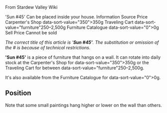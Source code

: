From Stardew Valley Wiki

'Sun #45' Can be placed inside your house. Information Source Price Carpenter's Shop data-sort-value="350"&gt;350g Traveling Cart data-sort-value="furniture"250–2,500g Furniture Catalogue data-sort-value="0"&gt;0g Sell Price Cannot be sold

*The correct title of this article is '**Sun #45'**. The substitution or omission of the # is because of technical restrictions.*

**'Sun #45'** is a piece of furniture that hangs on a wall. It can rotate into daily stock at the Carpenter's Shop for data-sort-value="350"&gt;350g or the Traveling Cart for between data-sort-value="furniture"250–2,500g.

It's also available from the Furniture Catalogue for data-sort-value="0"&gt;0g.

## Position

Note that some small paintings hang higher or lower on the wall than others.